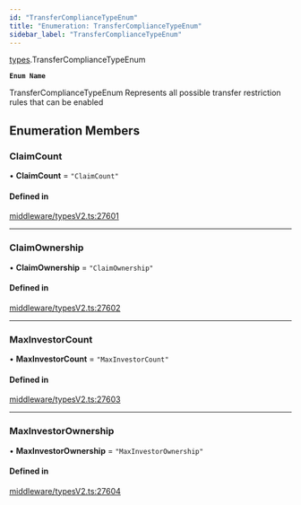 ```yaml
---
id: "TransferComplianceTypeEnum"
title: "Enumeration: TransferComplianceTypeEnum"
sidebar_label: "TransferComplianceTypeEnum"
---
```


[types](../../../modules/Types/Types.md).TransferComplianceTypeEnum

**`Enum Name`**

 TransferComplianceTypeEnum
 Represents all possible transfer restriction rules that can be enabled

## Enumeration Members

### ClaimCount

• **ClaimCount** = ``"ClaimCount"``

#### Defined in

[middleware/typesV2.ts:27601](https://github.com/F-OBrien/polymesh-sdk/blob/012f1745/src/middleware/typesV2.ts#L27601)

___

### ClaimOwnership

• **ClaimOwnership** = ``"ClaimOwnership"``

#### Defined in

[middleware/typesV2.ts:27602](https://github.com/F-OBrien/polymesh-sdk/blob/012f1745/src/middleware/typesV2.ts#L27602)

___

### MaxInvestorCount

• **MaxInvestorCount** = ``"MaxInvestorCount"``

#### Defined in

[middleware/typesV2.ts:27603](https://github.com/F-OBrien/polymesh-sdk/blob/012f1745/src/middleware/typesV2.ts#L27603)

___

### MaxInvestorOwnership

• **MaxInvestorOwnership** = ``"MaxInvestorOwnership"``

#### Defined in

[middleware/typesV2.ts:27604](https://github.com/F-OBrien/polymesh-sdk/blob/012f1745/src/middleware/typesV2.ts#L27604)
